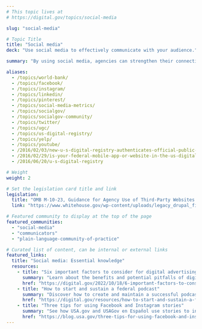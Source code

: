 ```yaml
---
# This topic lives at
# https://digital.gov/topics/social-media

slug: "social-media"

# Topic Title
title: "Social media"
deck: "Use social media to effectively communicate with your audience."

summary: "By using social media, agencies can strengthen their connection with the public, promote transparency, and respond to their audience’s needs. Social media meets customers where they are, and it is a great place to communicate with them — making it an essential tool for communications during emergencies."

aliases:
  - /topics/world-bank/
  - /topics/facebook/
  - /topics/instagram/
  - /topics/linkedin/
  - /topics/pinterest/
  - /topics/social-media-metrics/
  - /topics/socialgov/
  - /topics/socialgov-community/
  - /topics/twitter/
  - /topics/ugc/
  - /topics/us-digital-registry/
  - /topics/yelp/
  - /topics/youtube/
  - /2016/02/03/new-u-s-digital-registry-authenticates-official-public-service-accounts
  - /2016/02/29/is-your-federal-mobile-app-or-website-in-the-us-digital-registry
  - /2016/06/20/u-s-digital-registry

# Weight
weight: 2

# Set the legislation card title and link
legislation:
  title: "OMB M-10-23, Guidance for Agency Use of Third-Party Websites and Applications (PDF, 103 KB, 9 pages)"
  link: "https://www.whitehouse.gov/wp-content/uploads/legacy_drupal_files/omb/memoranda/2010/m10-23.pdf"

# Featured community to display at the top of the page
featured_communities:
  - "social-media"
  - "communicators"
  - "plain-language-community-of-practice"

# Curated list of content, can be internal or external links
featured_links:
  title: "Social media: Essential knowledge"
  resources:
    - title: "Six important factors to consider for digital advertising in government"
      summary: "Learn about the benefits and potential pitfalls of digital advertising and paid media."
      href: "https://digital.gov/2022/10/18/6-important-factors-to-consider-for-digital-advertising-in-government"
    - title: "How to start and sustain a federal podcast"
      summary: "Discover how to create and maintain a successful podcast at your federal agency."
      href: "https://digital.gov/resources/how-to-start-and-sustain-a-federal-podcast"
    - title: "Three tips for using Facebook and Instagram stories"
      summary: "See how USA.gov and USAGov en Español use stories to increase their engagement rate and number of followers as they deliver helpful information to the public."
      href: "https://blog.usa.gov/three-tips-for-using-facebook-and-instagram-stories"
---
```

